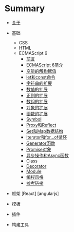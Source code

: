 # Summary

* [关于](README.md)
* 基础
    * CSS
    * HTML
    * ECMAScript 6
        * [前言](ecmascript6/readme.md)
        * [ECMAScript 6简介](ecmascript6/docs/intro.md)
        * [变量的解构赋值](ecmascript6/docs/destructuring.md)
        * [let和const命令](ecmascript6/docs/let.md)
        * [字符串的扩展](ecmascript6/docs/string.md)
        * [数值的扩展](ecmascript6/docs/number.md)
        * [正则的扩展](ecmascript6/docs/regex.md)
        * [数组的扩展](ecmascript6/docs/array.md)
        * [对象的扩展](ecmascript6/docs/object.md)
        * [函数的扩展](ecmascript6/docs/function.md)
        * [Symbol](ecmascript6/docs/symbol.md)
        * [Proxy和Reflect](ecmascript6/docs/proxy.md)
        * [Set和Map数据结构](ecmascript6/docs/set-map.md)
        * [Iterator和for...of循环](ecmascript6/docs/iterator.md)
        * [Generator函数](ecmascript6/docs/generator.md)
        * [Promise对象](ecmascript6/docs/promise.md)
        * [异步操作和Async函数](ecmascript6/docs/async.md)
        * [Class](ecmascript6/docs/class.md)
        * [Decorator](ecmascript6/docs/decorator.md)
        * [Module](ecmascript6/docs/module.md)
        * [编程风格](ecmascript6/docs/style.md)
        * [参考链接](ecmascript6/docs/reference.md)
* 框架
    [React]
    [angularjs]
* 模板

* 插件

* 构建工具
